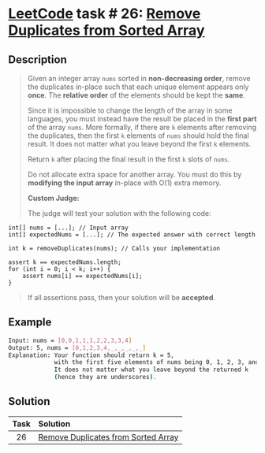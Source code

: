 # [LeetCode][leetcode] task # 26: [Remove Duplicates from Sorted Array][task]

Description
-----------

> Given an integer array `nums` sorted in **non-decreasing order**,
> remove the duplicates in-place such that each unique element appears only **once**.
> The **relative order** of the elements should be kept the **same**.
> 
> Since it is impossible to change the length of the array in some languages,
> you must instead have the result be placed in the **first part** of the array `nums`.
> More formally, if there are `k` elements after removing the duplicates,
> then the first `k` elements of `nums` should hold the final result.
> It does not matter what you leave beyond the first `k` elements.
> 
> Return `k` after placing the final result in the first `k` slots of `nums`.
> 
> Do not allocate extra space for another array. You must do this
> by **modifying the input array** in-place with O(1) extra memory.
> 
> **Custom Judge:**
> 
> The judge will test your solution with the following code:
```
int[] nums = [...]; // Input array
int[] expectedNums = [...]; // The expected answer with correct length

int k = removeDuplicates(nums); // Calls your implementation

assert k == expectedNums.length;
for (int i = 0; i < k; i++) {
    assert nums[i] == expectedNums[i];
}
``` 
> If all assertions pass, then your solution will be **accepted**.

Example
-------

```sh
Input: nums = [0,0,1,1,1,2,2,3,3,4]
Output: 5, nums = [0,1,2,3,4,_,_,_,_,_]
Explanation: Your function should return k = 5,
             with the first five elements of nums being 0, 1, 2, 3, and 4 respectively.
             It does not matter what you leave beyond the returned k
             (hence they are underscores).
```

Solution
--------

| Task | Solution                                        |
|:----:|:------------------------------------------------|
|  26  | [Remove Duplicates from Sorted Array][solution] |


[leetcode]: <http://leetcode.com/>
[task]: <https://leetcode.com/problems/remove-duplicates-from-sorted-array/>
[solution]: <https://github.com/wellaxis/witalis-jkit/blob/main/module/tasks/src/main/java/com/witalis/jkit/tasks/core/task/leetcode/h1/p26/option/Practice.java>
